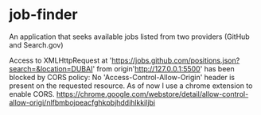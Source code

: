 # job-finder
An application that seeks available jobs listed from two providers (GitHub and Search.gov)

Access to XMLHttpRequest at 'https://jobs.github.com/positions.json?search=&location=DUBAI' from origin'http://127.0.0.1:5500' has been blocked by CORS policy: No 'Access-Control-Allow-Origin' header is present on the requested resource.
As of now I use a chrome extension to enable CORS.
https://chrome.google.com/webstore/detail/allow-control-allow-origi/nlfbmbojpeacfghkpbjhddihlkkiljbi

